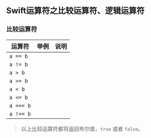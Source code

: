 ## Swift运算符之比较运算符、逻辑运算符

### 比较运算符
| 运算符 | 举例 | 说明 |
|---|---|---|
|  `a == b`  |    |    |
|  `a != b`  |    |    |
|  `a > b`  |    |    |
|  `a >= b`  |    |    |
|  `a < b`  |    |    |
|  `a <= b`  |    |    |
|  `a === b`  |    |    |
|  `a !== b`  |    |    |

> 以上比较运算符都将返回布尔值，`true` 或者 `false`。









